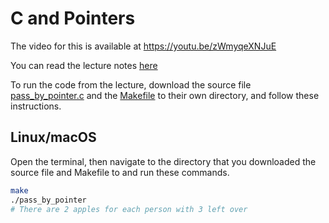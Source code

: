 # C and Pointers

The video for this is available at https://youtu.be/zWmyqeXNJuE

You can read the lecture notes [here](c_and_pointers.md)

To run the code from the lecture, download the source file [pass_by_pointer.c](pass_by_pointer.c) and the [Makefile](Makefile) to their own directory, and follow these instructions.

## Linux/macOS

Open the terminal, then navigate to the directory that you downloaded the source file and Makefile to and run these commands.

```bash
make
./pass_by_pointer
# There are 2 apples for each person with 3 left over
```
